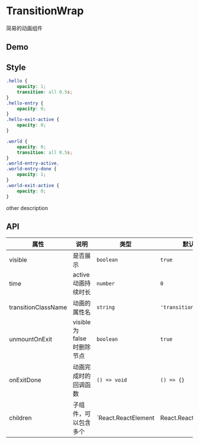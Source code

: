 # TransitionWrap

简易的动画组件

## Demo

## Style

```scss
.hello {
    opacity: 1;
    transition: all 0.5s;
}
.hello-entry {
    opacity: 0;
}
.hello-exit-active {
    opacity: 0;
}

.world {
    opacity: 0;
    transition: all 0.5s;
}
.world-entry-active,
.world-entry-done {
    opacity: 1;
}
.world-exit-active {
    opacity: 0;
}
```

other description

## API

| 属性                | 说明                        | 类型                                        | 默认值         | 必填    |
| ------------------- | --------------------------- | ------------------------------------------- | -------------- | ------- |
| visible             | 是否展示                    | `boolean`                                   | `true`         | `false` |
| time                | active 动画持续时长         | `number`                                    | `0`            | `false` |
| transitionClassName | 动画的属性名                | `string`                                    | `'transition'` | `false` |
| unmountOnExit       | visible 为 false 时删除节点 | `boolean`                                   | `true`         | `false` |
| onExitDone          | 动画完成时的回调函数        | `() => void`                                | `() => {}`     | `false` |
| children            | 子组件，可以包含多个        | `React.ReactElement | React.ReactElement[]` | -              | `true`  |
